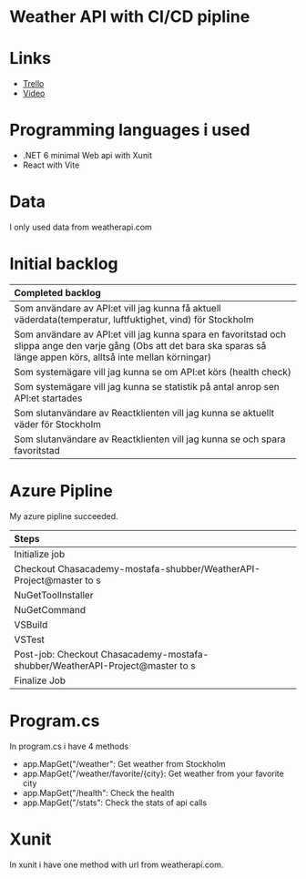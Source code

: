 # Weather API with CI/CD pipline

# Links
* [Trello](https://trello.com/b/XLzxepF2/v%C3%A4derapi)
* [Video](https://youtu.be/12A-cvWT6BY)

# Programming languages i used
* .NET 6 minimal Web api with Xunit
* React with Vite

# Data
I only used data from weatherapi.com

# Initial backlog

| Completed backlog |
|:------------------|
| Som användare av API:et vill jag kunna få aktuell väderdata(temperatur, luftfuktighet, vind) för Stockholm |
|Som användare av API:et vill jag kunna spara en favoritstad och slippa ange den varje gång (Obs att det bara ska sparas så länge appen körs, alltså inte mellan körningar)|
|Som systemägare vill jag kunna se om API:et körs (health check)|
|Som systemägare vill jag kunna se statistik på antal anrop sen API:et startades|
|Som slutanvändare av Reactklienten vill jag kunna se aktuellt väder för Stockholm|
|Som slutanvändare av Reactklienten vill jag kunna se och spara favoritstad|

# Azure Pipline
My azure pipline succeeded.

| Steps |
|:-------|
| Initialize job |
| Checkout Chasacademy-mostafa-shubber/WeatherAPI-Project@master to s |
|NuGetToolInstaller|
|NuGetCommand|
|VSBuild|
|VSTest|
|Post-job: Checkout Chasacademy-mostafa-shubber/WeatherAPI-Project@master to s|
|Finalize Job|

# Program.cs
In program.cs i have 4 methods
* app.MapGet("/weather": Get weather from Stockholm
* app.MapGet("/weather/favorite/{city}: Get weather from your favorite city
* app.MapGet("/health": Check the health
* app.MapGet("/stats": Check the stats of api calls

# Xunit
In xunit i have one method with url from weatherapi.com. 
